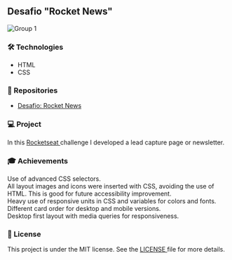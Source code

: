 <h2>Desafio "Rocket News"</h2>

![Group 1](https://user-images.githubusercontent.com/73071973/154738326-a900bcf2-df89-4500-9991-86b0d1c066a3.jpg)

<h3>🛠 Technologies</h3>
<ul>
  <li>HTML</li>
  <li>CSS</li>
</ul> 

<h3>🎨 Repositories</h3>
<ul>
  <li><a href="https://efficient-sloth-d85.notion.site/Desafio-RocketNews-2e2c5d56b41f4b13a7d8df6b5affc0ec2">Desafio: Rocket News</a></li>
</ul> 

<h3>💻 Project</h3>
<p>In this <a href='https://www.rocketseat.com.br/'> Rocketseat </a> challenge I developed a lead capture page or newsletter.

<h3>🎓 Achievements</h3>
<p>Use of advanced CSS selectors.<br>
All layout images and icons were inserted with CSS, avoiding the use of HTML. This is good for future accessibility improvement.<br>
Heavy use of responsive units in CSS and variables for colors and fonts.<br>
Different card order for desktop and mobile versions.<br>
Desktop first layout with media queries for responsiveness.</p>

<h3>📝 License</h3>
<p>This project is under the MIT license. See the <a href="https://github.com/lucasmdpereira/nlwtogether2020_origin/blob/main/LICENSE.md"> LICENSE </a> file for more details.<p>
